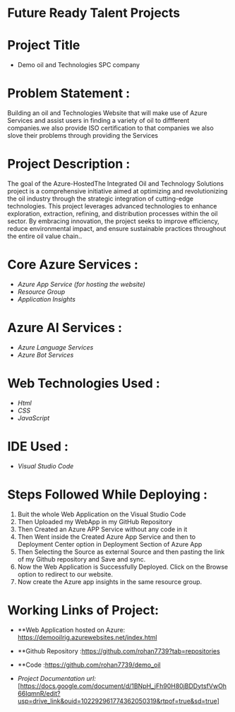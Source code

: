 # Future Ready Talent Projects

# Project Title

* Demo oil and Technologies SPC company 

# Problem Statement :
Building an oil and Technologies Website that will make use of Azure Services and assist users in finding a variety of oil to diffferent companies.we also provide ISO certification to that companies we also slove their problems through providing the Services

# Project Description :

The goal of the Azure-HostedThe Integrated Oil and Technology Solutions project is a comprehensive initiative aimed at optimizing and revolutionizing the oil industry through the strategic integration of cutting-edge technologies. This project leverages advanced technologies to enhance exploration, extraction, refining, and distribution processes within the oil sector. By embracing innovation, the project seeks to improve efficiency, reduce environmental impact, and ensure sustainable practices throughout the entire oil value chain..

# Core Azure Services :

- *Azure App Service (for hosting the website)*
- *Resource Group*
- *Application Insights*


# Azure AI Services :

- *Azure Language Services* 
- *Azure Bot Services*

# Web Technologies Used :
- *Html*
-	*CSS*
- *JavaScript*

# IDE Used :

- *Visual Studio Code*

# Steps Followed While Deploying :
1. Buit the whole Web Application on the Visual Studio Code
2. Then Uploaded my WebApp in my GitHub Repository
3. Then Created an Azure APP Service without any code in it
4. Then Went inside the Created Azure App Service and then to Deployment Center option in Deployment Section of Azure App
5. Then Selecting the Source as external Source and then pasting the link of my Github repository and Save and sync.
6. Now the Web Application is Successfully Deployed. Click on the Browse option to redirect to our website.
7. Now create the Azure app insights in the same resource group.

# Working Links of Project:

- **Web Application hosted on Azure: https://demooilrig.azurewebsites.net/index.html
  
- **Github Repository :https://github.com/rohan7739?tab=repositories
- **Code :https://github.com/rohan7739/demo_oil
  
- *Project Documentation url:* [https://docs.google.com/document/d/1BNpH_jFh90H80jBDDytsfVwOh66IqmnR/edit?usp=drive_link&ouid=102292961774362050319&rtpof=true&sd=true]








